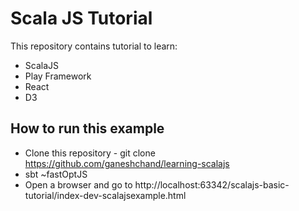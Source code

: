 # Scala JS Tutorial

This repository contains tutorial to learn:

* ScalaJS
* Play Framework
* React
* D3


## How to run this example

* Clone this repository - git clone https://github.com/ganeshchand/learning-scalajs
* sbt ~fastOptJS
* Open a browser and go to http://localhost:63342/scalajs-basic-tutorial/index-dev-scalajsexample.html